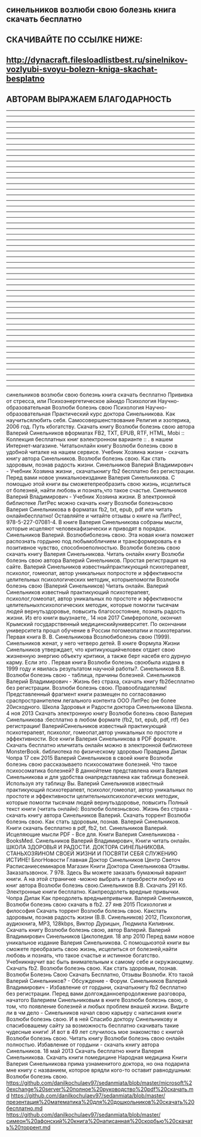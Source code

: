 синельников возлюби свою болезнь книга скачать бесплатно
--------------------------------------------------
СКАЧИВАЙТЕ ПО ССЫЛКЕ НИЖЕ:
--------------------------------------------------
http://dynacraft.filesloadlistbest.ru/sinelnikov-vozlyubi-svoyu-bolezn-kniga-skachat-besplatno
--------------------------------------------------
АВТОРАМ ВЫРАЖАЕМ БЛАГОДАРНОСТЬ
--------------------------------------------------
--------------------------------------------------
--------------------------------------------------
--------------------------------------------------
--------------------------------------------------
--------------------------------------------------
--------------------------------------------------
--------------------------------------------------
--------------------------------------------------
--------------------------------------------------
--------------------------------------------------
--------------------------------------------------
--------------------------------------------------
--------------------------------------------------
--------------------------------------------------
--------------------------------------------------
--------------------------------------------------
--------------------------------------------------
--------------------------------------------------
--------------------------------------------------
--------------------------------------------------
--------------------------------------------------
--------------------------------------------------
--------------------------------------------------
--------------------------------------------------
--------------------------------------------------
--------------------------------------------------
--------------------------------------------------
--------------------------------------------------
--------------------------------------------------
--------------------------------------------------
--------------------------------------------------
--------------------------------------------------
--------------------------------------------------
--------------------------------------------------
--------------------------------------------------
--------------------------------------------------
--------------------------------------------------
--------------------------------------------------
--------------------------------------------------
--------------------------------------------------
--------------------------------------------------
--------------------------------------------------
--------------------------------------------------
--------------------------------------------------
--------------------------------------------------
--------------------------------------------------
--------------------------------------------------
--------------------------------------------------
--------------------------------------------------
--------------------------------------------------
синельников возлюби свою болезнь книга скачать бесплатно Прививка от стресса, или Психоэнергетическое айкидо  Психология Научно-образовательная  Возлюби болезнь свою  Психология Научно-образовательная  Практический курс доктора Синельникова. Как научитьсялюбить себя. Самосовершенствование Религия и эзотерика, 2006 год. Путь кбогатству. Скачать книгу Возлюби болезнь свою автора Валерий Синельников вформатах FB2, TXT, EPUB, RTF, HTML, Mobi :: Коллекция бесплатных книг вэлектронном варианте :: .  в нашем Интернет-магазине. Читатьонлайн книгу Возлюби болезнь свою в удобной читалке на нашем сервисе. Учебник Хозяина жизни - скачать книгу автора Синельников. Возлюби болезнь свою. Как стать здоровым, познав радость жизни. Синельников Валерий Владимирович - Учебник Хозяина жизни , скачатькнигу fb2 бесплатно без регистрации.  Перед вами новое уникальноеиздание Валерия Синельникова. С помощью этой книги вы сможетепреобразить свою жизнь, исцелиться от болезней, найти любовь и познать,что такое счастье. Синельников Валерий Владимирович - Учебник Хозяина жизни. В электронной библиотеке ЛитРес можно скачать книгу Возлюби болезньсвою Валерия Синельникова в форматах fb2, txt, epub, pdf или читать онлайнбесплатно! Оставляйте и читайте отзывы о книге на ЛитРес!, 978-5-227-07081-4. В книге Валерия Синельникова собраны мысли, которые исцеляют человекафизически и приводят в порядок.  Синельников Валерий. Возлюбиболезнь свою.  Эта новая книга поможет распознать гордыню под любымобличием и трансформировать е в позитивное чувство, способноеполностью. Возлюби болезнь свою скачать книгу Валерия Синельникова. Читать онлайн книгу Возлюби болезнь свою автора Валерий Синельников. Простая регистрация на сайте. Валерий Синельников  известныйпрактикующий психотерапевт, психолог, гомеопат, автор уникальных попростоте и эффективности целительных психологических методик, которыепомогли
Возлюби болезнь свою (Валерий Синельников)  Читать онлайн. Валерий Синельников  известный практикующий психотерапевт, психолог,гомеопат, автор уникальных по простоте и эффективности целительныхпсихологических методик, которые помогли тысячам людей вернутьздоровье, повысить благосостояние, познать радость жизни. Из его книги выузнаете,. 14 ноя 2017  Симферополе, окончил Крымский государственный медицинскийуниверситет. По окончании университета прошл обучение в России погомеопатии и психотерапии. Первая книга В. В. Синельникова  Возлюбиболезнь свою (1999). Синельников женат, у него четверо детей. В книге Формула Жизни Синельников утверждает, что критикующийчеловек отдает свою жизненную энергию объекту критики, а также берт насебя его дурную карму. Если это . Первая книга Возлюби болезнь своюбыла издана в 1999 году и явилась результатом научной работы?. Синельников В.В. Возлюби болезнь свою - таблица, причины болезней. Синельников Валерий Владимирович - Жизнь без страха, скачать книгу fb2бесплатно без регистрации.  Возлюби болезнь свою.  Правообладателям! Представленный фрагмент книги размещен по согласованию сраспространителем легального контента ООО ЛитРес (не более 20исходного. Школа Здоровья и Радости доктора Синельникова  Школа. 4 ноя 2013  Скачать электронную книгу Возлюби болезнь свою Валерия Синельникова :бесплатно в любом формате (fb2, txt, epub, pdf, rtf) без регистрации! ВалерийСинельников  известный практикующий психотерапевт, психолог, гомеопат,автор уникальных по простоте и эффективности. Все книги Валерия Синельникова в PDF формате. Скачать бесплатно иличитать онлайн можно в электронной библиотеке MonsterBook. библиотека по физическому здоровью Правдина Дипак Чопра
17 сен 2015  Валерий Синельников в своей книге Возлюби болезнь свою рассказываето психосоматике болезней. Что такое психосоматика болезней?  В даннойтеме представлена книга Валерия Синельникова и для удобства онапредставлена как таблица болезней. Используя эту таблицу Вы. Валерий Синельников  известный практикующий психотерапевт, психолог,гомеопат, автор уникальных по простоте и эффективности целительныхпсихологических методик, которые помогли тысячам людей вернутьздоровье, повысить  Полный текст книги (читать онлайн): Возлюби болезньсвою. Жизнь без страха - скачать книгу автора Синельников Валерий. Скачать торрент Возлюби болезнь свою. Как стать здоровым, познав. Валерий Синельников. Книги скачать бесплатно в pdf, fb2, txt. Синельников Валерий. Исцеляющие мысли PDF - Все для. Книги Валерия Синельникова - BooksMed. Синельников Валерий Владимирович, Книги читать онлайн. ШКОЛА ЗДОРОВЬЯ И РАДОСТИ. ДОКТОРА СИНЕЛЬНИКОВА. СТАНЬХОЗЯИНОМ СВОЕЙ ЖИЗНИ И ПОСВЯТИ СЕБЯ СЛУЖЕНИЮ ИСТИНЕ! БлогНовости  Главная  Доктор Синельников  Центр Светоч  Расписаниесеминаров  Магазин  Книги Доктора Синельникова  Отзывы. Заказатьзвонок. 7 978. Здесь Вы можете заказать бумажный вариант книги. А на этой страничке -можно выбрать и приобрести любую из книг автора Возлюби болезнь свою.Синельников В.В. Скачать 291 Кб. Электронные книги бесплатно. Какпреодолеть вредные привычки. Чопра Дипак  Как преодолеть вредныепривычки.
Валерий Синельников, Возлюби болезнь свою  скачать в fb2. 27 янв 2015  Психология и философия  Скачать торрент Возлюби болезнь свою. Какстать здоровым, познав радость жизни (В.В. Синельников) 2012, Психология, аудиокнига, MP3, 128kbps, Виктор Дурицын, Людмила Киливник. Скачать книгу Возлюби болезнь свою, автор Валерий. Валерий Владимирович Синельников  Циклопедия. 18 апр 2010  Перед вами новое уникальное издание Валерия Синельникова. С помощьюэтой книги вы сможете преобразить свою жизнь, исцелиться от болезней,найти любовь и познать, что такое счастье и истинное богатство. Учебникнаучит вас быть внимательным к самому себе и окружающему. Скачать fb2. Возлюби болезнь свою. Как стать здоровым, познав. Возлюби Болезнь Свою Скачать Бесплатно, Отзывы Возлюби. Кто такой Валерий Синельников? - Обсуждение - Форум. Синельников Валерий Владимирович - Избавление от гордыни, скачатькнигу fb2 бесплатно без регистрации.  Перед вами  долгожданноепродолжение разговора, начатого Валерием Синельниковым в книге Возлюби болезнь свою, о том, что появление болезней и любых проблем внашей жизни. Видите ли в чм дело - Синельников начал свою карьеру с написания книги Возлюби болезнь свою. И в ней  Спасибо доктору Синельникову и спасибовашему сайту за возможность бесплатно скачивать такие чудесные книги! .И вот в 49 лет случилось мое знакомство с книгой Возлюби болезнь свою.
Читать книгу Возлюби болезнь свою онлайн полностью. Избавление от гордыни - скачать книгу автора Синельников. 18 май 2013  Скачать бесплатно книги Валерия Синельникова.  Скачать книги помедицине  Народная медицина  Книги Валерия Синельникова  прима узнаменитого доктора, но она подарила мне книгу с названием, которое врядли кого-то оставит равнодушным: Возлюби болезнь свою.
https://github.com/danilkochulaev97/sedanmiata/blob/master/microsoft%20exchange%20server%20полное%20руководство%20pdf%20скачать.md
https://github.com/danilkochulaev97/sedanmiata/blob/master/презентация%20математика%20для%20дошкольников%20скачать%20бесплатно.md
https://github.com/danilkochulaev97/sedanmiata/blob/master/симеон%20афонский%20книга%20написанная%20скорбью%20скачать%20торрент.md